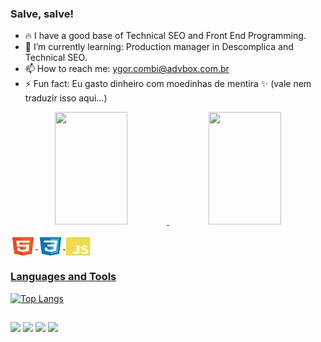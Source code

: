 ### Salve, salve!

- 🔥 I have a good base of Technical SEO and Front End Programming.
- 🌱 I’m currently learning: Production manager in Descomplica and Technical SEO.
- 📫 How to reach me: ygor.combi@advbox.com.br
- ⚡ Fun fact: Eu gasto dinheiro com moedinhas de mentira ✨ (vale nem traduzir isso aqui...)

<div align="center">
  <a href="https://github.com/combizera">
  <img height="180em" width="48%" src="https://github-readme-stats.vercel.app/api?username=combizera&show_icons=true&theme=tokyonight&include_all_commits=true&count_private=true"/>
  <img height="180em" width="48%" src="https://github-readme-stats.vercel.app/api/top-langs/?username=combizera&layout=compact&langs_count=7&theme=tokyonight"/>
</div>
  
<div style="display: inline_block"><br>
  <img align="center" alt="combizera__HTML" height="30" width="40" src="https://raw.githubusercontent.com/devicons/devicon/master/icons/html5/html5-original.svg">
  <img align="center" alt="combizera__CSS" height="30" width="40" src="https://raw.githubusercontent.com/devicons/devicon/master/icons/css3/css3-original.svg">
  <img align="center" alt="combizera__Js" height="30" width="40" src="https://raw.githubusercontent.com/devicons/devicon/master/icons/javascript/javascript-plain.svg">
</div>
  
  ### Languages and Tools

[![Top Langs](https://github-readme-stats.vercel.app/api/top-langs/?username=combizera&hide=html,css&layout=compact&langs_count=6&theme=tokyonight)](https://github.com/combizera)


  
  ##
 
<div> 
  <a href="https://www.instagram.com/combizera" target="_blank"><img src="https://img.shields.io/badge/-Instagram-%23E4405F?style=for-the-badge&logo=instagram&logoColor=white" target="_blank"></a>
  <a href="https://discord.gg/G3scsEHrNp" target="_blank"><img src="https://img.shields.io/badge/Discord-7289DA?style=for-the-badge&logo=discord&logoColor=white" target="_blank"></a> 
  <a href = "mailto:ygor.combi@agenciasolary.com.br"><img src="https://img.shields.io/badge/-Gmail-%23333?style=for-the-badge&logo=gmail&logoColor=white" target="_blank"></a>
  <a href="https://www.linkedin.com/in/combizera/" target="_blank"><img src="https://img.shields.io/badge/-LinkedIn-%230077B5?style=for-the-badge&logo=linkedin&logoColor=white" target="_blank"></a>  
</div>

